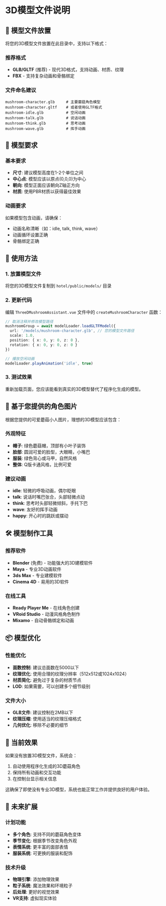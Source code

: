 # 3D模型文件说明

## 📁 模型文件放置

将您的3D模型文件放置在此目录中，支持以下格式：

### 推荐格式
- **GLB/GLTF** (推荐) - 现代3D格式，支持动画、材质、纹理
- **FBX** - 支持复杂动画和骨骼绑定

### 文件命名建议
```
mushroom-character.glb     # 主要蘑菇角色模型
mushroom-character.gltf    # 或者使用GLTF格式
mushroom-idle.glb          # 空闲动画
mushroom-talk.glb          # 说话动画
mushroom-think.glb         # 思考动画
mushroom-wave.glb          # 挥手动画
```

## 🎨 模型要求

### 基本要求
- **尺寸**: 建议模型高度在1-2个单位之间
- **中心点**: 模型应该以原点(0,0,0)为中心
- **朝向**: 模型正面应该朝向Z轴正方向
- **材质**: 使用PBR材质以获得最佳效果

### 动画要求
如果模型包含动画，请确保：
- 动画名称清晰（如：idle, talk, think, wave）
- 动画循环设置正确
- 骨骼绑定正确

## 🔧 使用方法

### 1. 放置模型文件
将您的3D模型文件复制到 `hotel/public/models/` 目录

### 2. 更新代码
编辑 `ThreeDMushroomAssistant.vue` 文件中的 `createMushroomCharacter` 函数：

```typescript
// 取消注释并修改模型路径
mushroomGroup = await modelLoader.loadGLTFModel({
  url: '/models/mushroom-character.glb', // 您的模型文件路径
  scale: 1.0,
  position: { x: 0, y: 0, z: 0 },
  rotation: { x: 0, y: 0, z: 0 }
})

// 播放空闲动画
modelLoader.playAnimation('idle', true)
```

### 3. 测试效果
重新加载页面，您应该能看到真实的3D模型替代了程序化生成的模型。

## 🎯 基于您提供的角色图片

根据您提供的可爱蘑菇小人图片，理想的3D模型应该包含：

### 外观特征
- **帽子**: 绿色蘑菇帽，顶部有小叶子装饰
- **脸部**: 圆润可爱的脸型，大眼睛，小嘴巴
- **服装**: 绿色背心或马甲，自然风格
- **整体**: Q版卡通风格，比例可爱

### 建议动画
- **idle**: 轻微的呼吸动画，偶尔眨眼
- **talk**: 说话时嘴巴张合，头部轻微点动
- **think**: 思考时头部轻微倾斜，手托下巴
- **wave**: 友好的挥手动画
- **happy**: 开心时的跳跃或摆动

## 🛠️ 模型制作工具

### 推荐软件
- **Blender** (免费) - 功能强大的3D建模软件
- **Maya** - 专业3D动画软件
- **3ds Max** - 专业建模软件
- **Cinema 4D** - 易用的3D软件

### 在线工具
- **Ready Player Me** - 在线角色创建
- **VRoid Studio** - 动漫风格角色制作
- **Mixamo** - 自动骨骼绑定和动画

## 📦 模型优化

### 性能优化
- **面数控制**: 建议总面数在5000以下
- **纹理优化**: 使用合理的纹理分辨率（512x512或1024x1024）
- **材质简化**: 避免过于复杂的材质节点
- **LOD**: 如果需要，可以创建多个细节级别

### 文件大小
- **GLB文件**: 建议控制在2MB以下
- **纹理压缩**: 使用适当的纹理压缩格式
- **几何优化**: 移除不必要的细节

## 🎨 当前效果

如果没有放置3D模型文件，系统会：
1. 自动使用程序化生成的3D蘑菇角色
2. 保持所有动画和交互功能
3. 在控制台显示相关信息

这确保了即使没有专业3D模型，系统也能正常工作并提供良好的用户体验。

## 🚀 未来扩展

### 计划功能
- **多个角色**: 支持不同的蘑菇角色变体
- **季节变化**: 根据季节改变角色外观
- **表情系统**: 更丰富的面部表情
- **服装系统**: 可更换的服装和配饰

### 技术升级
- **物理引擎**: 添加物理效果
- **粒子系统**: 魔法效果和环境粒子
- **后处理**: 更好的视觉效果
- **VR支持**: 虚拟现实体验
